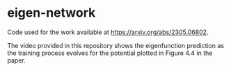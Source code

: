 # eigen-network

Code used for the work available at https://arxiv.org/abs/2305.06802.

The video provided in this repository shows the eigenfunction prediction as the training process evolves for the potential
plotted in Figure 4.4 in the paper.
